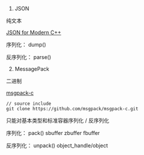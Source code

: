 1. JSON

纯文本

[JSON for Modern C++](https://github.com/nlohmann/json#design-goals)

序列化： dump()

反序列化： parse()


2. MessagePack

二进制

[msgpack-c](https://github.com/msgpack/msgpack-c/tree/cpp_master)

```shell
// source include
git clone https://github.com/msgpack/msgpack-c.git
```

只能对基本类型和标准容器序列化 / 反序列化

序列化： pack()  sbuffer zbuffer fbuffer

反序列化： unpack() object_handle/object


